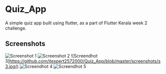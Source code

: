 # Quiz_App
A simple quiz app built using flutter, as a part of Flutter Kerala week 2 challenge.

## Screenshots
![Screenshot 1](https://github.com/itexpert2572000/Quiz_App/blob/master/screenshots/s1.jpg)
![Screenshot 2](https://github.com/itexpert2572000/Quiz_App/blob/master/screenshots/s2.jpg)
![Screendhot 3]https://github.com/itexpert2572000/Quiz_App/blob/master/screenshots/s3.jpg()
![Screendhot 4](https://github.com/itexpert2572000/Quiz_App/blob/master/screenshots/s4.jpg)
![Screendhot 5](https://github.com/itexpert2572000/Quiz_App/blob/master/screenshots/s5.jpg)
